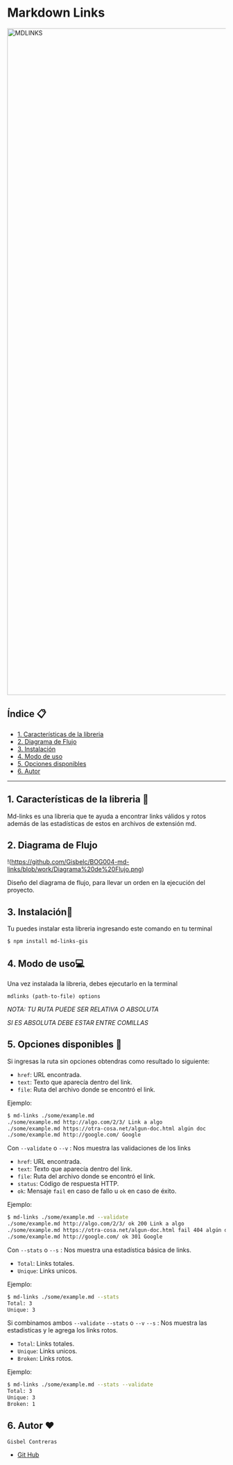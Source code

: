 # Markdown Links 

<img width="1537" alt="MDLINKS" src="https://user-images.githubusercontent.com/97894844/167900031-3ee042f2-1202-4bf5-befb-acd240171bfd.png">


## Índice 📋

* [1. Características de la libreria](#1-Características-de-la-libreria)
* [2. Diagrama de Flujo](#2-Diagrama-de-Flujo)
* [3. Instalación](#3-Instalación)
* [4. Modo de uso](#4-Modo-de-uso)
* [5. Opciones disponibles](#5-Opciones-disponibles)
* [6. Autor](#6-Autor)

***

## 1. Características de la libreria 📃

 Md-links es una libreria que te ayuda a encontrar links válidos y rotos además de las 
 estadísticas de estos en archivos de extensión md.

## 2. Diagrama de Flujo
!(https://github.com/Gisbelc/BOG004-md-links/blob/work/Diagrama%20de%20Flujo.png)

Diseño del diagrama de flujo, para llevar un orden en la ejecución del proyecto.

## 3. Instalación🔧

Tu puedes instalar esta libreria ingresando este comando en tu terminal 

`$ npm install md-links-gis`

## 4. Modo de uso💻

Una vez instalada la libreria, debes ejecutarlo en la terminal 

`mdlinks (path-to-file) options`

*NOTA: TU RUTA PUEDE SER RELATIVA O ABSOLUTA*

*SI ES ABSOLUTA DEBE ESTAR ENTRE COMILLAS*

## 5. Opciones disponibles 📓

Si ingresas la ruta sin opciones obtendras como resultado lo siguiente: 

* `href`: URL encontrada.
* `text`: Texto que aparecía dentro del link.
* `file`: Ruta del archivo donde se encontró el link.

Ejemplo: 

```sh
$ md-links ./some/example.md
./some/example.md http://algo.com/2/3/ Link a algo
./some/example.md https://otra-cosa.net/algun-doc.html algún doc
./some/example.md http://google.com/ Google
```

Con `--validate` o `--v` : Nos muestra las validaciones de los links

* `href`: URL encontrada.
* `text`: Texto que aparecía dentro del link.
* `file`: Ruta del archivo donde se encontró el link.
* `status`: Código de respuesta HTTP.
* `ok`: Mensaje `fail` en caso de fallo u `ok` en caso de éxito.

Ejemplo: 

```sh
$ md-links ./some/example.md --validate
./some/example.md http://algo.com/2/3/ ok 200 Link a algo
./some/example.md https://otra-cosa.net/algun-doc.html fail 404 algún doc
./some/example.md http://google.com/ ok 301 Google
```

Con `--stats` o `--s` : Nos muestra una estadística básica de links.

* `Total`: Links totales.
* `Unique`: Links unicos.

Ejemplo:

```sh
$ md-links ./some/example.md --stats
Total: 3
Unique: 3
```
Si combinamos ambos `--validate` `--stats` o `--v` `--s` : Nos muestra las estadisticas y le agrega los links rotos. 

* `Total`: Links totales.
* `Unique`: Links unicos.
* `Broken`: Links rotos.

Ejemplo:

```sh
$ md-links ./some/example.md --stats --validate
Total: 3
Unique: 3
Broken: 1
```
## 6. Autor ♥
`Gisbel Contreras`
* [Git Hub](https://github.com/Gisbelc/BOG004-md-links)
